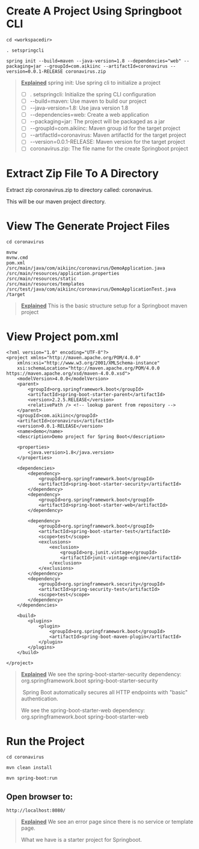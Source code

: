 # Create A Project Using Springboot CLI

```
cd <workspacedir>

. setspringcli

spring init --build=maven --java-version=1.8 --dependencies="web" --packaging=jar --groupId=com.aikiinc --artifactId=coronavirus --version=0.0.1-RELEASE coronavirus.zip 
```

> <u>**Explained**</u> 
> spring init: Use spring cli to initialize a project
>
> - [ ]  . setspringcli: Initialize the spring CLI configuration
> - [ ] --build=maven: Use maven to build our project
> - [ ] --java-version=1.8: Use java version 1.8
> - [ ] --dependencies=web: Create a web application
> - [ ] --packaging=jar: The project will be packaged as a jar
> - [ ] --groupId=com.aikiinc: Maven group id for the target project
> - [ ] --artifactId=coronavirus: Maven artifactId for the target project
> - [ ] --version=0.0.1-RELEASE: Maven version for the target project
> - [ ] coronavirus.zip: The file name for the create Springboot project



# Extract Zip File To A Directory

Extract zip coronavirus.zip to directory called: coronavirus.

This will be our maven project directory.



# View The Generate Project Files
```
cd coronavirus

mvnw
mvnw.cmd
pom.xml
/src/main/java/com/aikiinc/coronavirus/DemoApplication.java
/src/main/resources/application.properties
/src/main/resources/static
/src/main/resources/templates
/src/test/java/com/aikiinc/coronavirus/DemoApplicationTest.java
/target
```


> <u>**Explained**</u> 
> This is the basic structure setup for a Springboot maven project



# View Project pom.xml

```
<?xml version="1.0" encoding="UTF-8"?>
<project xmlns="http://maven.apache.org/POM/4.0.0"
	xmlns:xsi="http://www.w3.org/2001/XMLSchema-instance"
	xsi:schemaLocation="http://maven.apache.org/POM/4.0.0 https://maven.apache.org/xsd/maven-4.0.0.xsd">
	<modelVersion>4.0.0</modelVersion>
	<parent>
		<groupId>org.springframework.boot</groupId>
		<artifactId>spring-boot-starter-parent</artifactId>
		<version>2.2.5.RELEASE</version>
		<relativePath /> <!-- lookup parent from repository -->
	</parent>
	<groupId>com.aikiinc</groupId>
	<artifactId>coronavirus</artifactId>
	<version>0.0.1-RELEASE</version>
	<name>demo</name>
	<description>Demo project for Spring Boot</description>

	<properties>
		<java.version>1.8</java.version>
	</properties>

	<dependencies>
		<dependency>
			<groupId>org.springframework.boot</groupId>
			<artifactId>spring-boot-starter-security</artifactId>
		</dependency>
		<dependency>
			<groupId>org.springframework.boot</groupId>
			<artifactId>spring-boot-starter-web</artifactId>
		</dependency>

		<dependency>
			<groupId>org.springframework.boot</groupId>
			<artifactId>spring-boot-starter-test</artifactId>
			<scope>test</scope>
			<exclusions>
				<exclusion>
					<groupId>org.junit.vintage</groupId>
					<artifactId>junit-vintage-engine</artifactId>
				</exclusion>
			</exclusions>
		</dependency>
		<dependency>
			<groupId>org.springframework.security</groupId>
			<artifactId>spring-security-test</artifactId>
			<scope>test</scope>
		</dependency>
	</dependencies>

	<build>
		<plugins>
			<plugin>
				<groupId>org.springframework.boot</groupId>
				<artifactId>spring-boot-maven-plugin</artifactId>
			</plugin>
		</plugins>
	</build>

</project>
```


> <u>**Explained**</u> 
> We see the spring-boot-starter-security dependency:
> 	<dependency>
> 		<groupId>org.springframework.boot</groupId>
> 		<artifactId>spring-boot-starter-security</artifactId>
> 	</dependency>
>
> ​	Spring Boot automatically secures all HTTP endpoints with "basic" authentication.
>
> 
>
> We see the spring-boot-starter-web  dependency:
> 	<dependency>
> 		<groupId>org.springframework.boot</groupId>
> 		<artifactId>spring-boot-starter-web</artifactId>
> 	</dependency>




# Run the Project

```
cd coronavirus

mvn clean install

mvn spring-boot:run
```



## Open browser to:
```
http://localhost:8080/
```

> <u>**Explained**</u> 
> We see an error page since there is no service or template page.
> 
> What we have is a starter project for Springboot.



